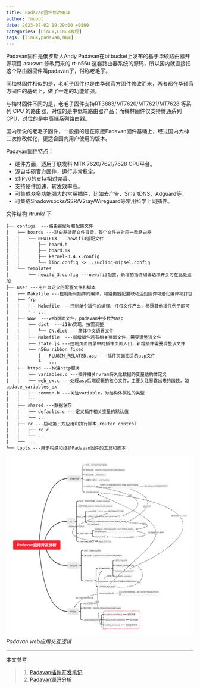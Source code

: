 ```yaml
---
title: Padavan固件修改编译
author: fnoobt
date: 2023-07-02 19:29:00 +0800
categories: [Linux,Linux教程]
tags: [linux,padavan,编译]
---
```


Padavan固件是俄罗斯人Andy Padavan在bitbucket上发布的基于华硕路由器开源项目 asuswrt 修改而来的 rt-n56u 这套路由器系统的源码，所以国内就直接把这个路由器固件叫padavan了，俗称老毛子。

同梅林固件相似的是，老毛子固件也是由华硕官方固件修改而来，两者都在华硕官方固件的基础上，做了一定的功能加强。

与梅林固件不同的是，老毛子固件支持RT3883/MT7620/MT7621/MT7628 等系列 CPU 的路由器，对位的是中低端路由器产品；而梅林固件仅支持博通系列CPU，对位的是中高端系列路由器。

国内所说的老毛子固件，一般指的是在原版Padavan固件基础上，经过国内大神二次修改优化，更适合国内用户使用的版本。

Padavan固件特点：

- 硬件方面，适用于联发科 MTK 7620/7621/7628 CPU平台。
- 源自华硕官方固件，运行非常稳定。
- 对IPv6的支持相对完善。
- 支持硬件加速，转发效率高。
- 可集成众多功能强大的常用插件，比如去广告、SmartDNS、Adguard等。
- 可集成Shadowsocks/SSR/V2ray/Wireguard等常用科学上网插件。

文件结构 /trunk/ 下
```
├── configs  ---路由器型号和配置文件
│   ├── boards ---路由器适配文件目录，每个文件夹对应一款路由器
│   │   └── NEWIFI3 ---newifi3适配文件
│   │       ├── board.h
│   │       ├── board.mk
│   │       ├── kernel-3.4.x.config
│   │       └── libc.config -> ../uclibc-mipsel.config
│   └── templates
│       └── newifi_3.config ---newifi3配置，新增的插件编译选项开关可在此处追加
├── user ---用户自定义的配置文件和脚本
|   ├── Makefile ---控制所有插件的编译，和路由器配置联动达到插件可选化编译和打包
|   ├── frp
|   |   |-- Makefile ---控制单个插件的编译、打包文件产出，参照其他插件例子即可
|   |   └-- ...
|   ├── www  ---web页面文件，padavan中多数为asp
|   |   ├── dict  ---i18n实现，按需调整
|   |   │   └── CN.dict ---简体中文语言文件
|   |   ├── Makefile  ---新增插件若有相关页面文件，需要调整该文件
|   |   ├── state.js ---控制页面目录中的插件页面入口，新增插件需要调整该文件
|   |   └── n56u_ribbon_fixed
|   |       |-- PLUGIN_RELATED.asp ---插件页面相关的asp文件
|   |       └-- ...
|   ├── httpd ---构建http服务
|   |   ├── variables.c ---插件相关nvram持久化数据的变量结构体定义
|   |   ├── web_ex.c ---处理asp后端逻辑的核心文件，主要关注暴露出来的函数，如update_variables_ex
|   |   ├── common.h ---关注variable，为结构体属性的类型
|   |   └── ...
|   ├── shared ---数据保存
|   |   ├── defaults.c ---定义插件相关变量的默认值
|   |   └── ... 
|   ├── rc ---启动第三方应用和执行脚本,router control
|   |   ├── rc.c 
|   |   └── ... 
|   └── ...
└── tools ---用于构建和维护Padavan固件的工具和脚本
```

![PandavanFileStructure](/assets/img/commons/linux/router/pandavan-file-structure.png)
_Padavan web应用交互逻辑_

****

本文参考

> 1. [Padavan插件开发笔记](https://b.coz.moe/posts/tech/how-to-build-a-padavan-plugin/)
> 2. [Padavan源码分析](http://foxhome.top/2021/04/29/435.html)